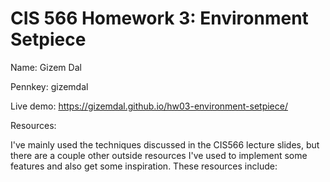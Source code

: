 # CIS 566 Homework 3: Environment Setpiece

Name: Gizem Dal

Pennkey: gizemdal

Live demo: https://gizemdal.github.io/hw03-environment-setpiece/

Resources:

I've mainly used the techniques discussed in the CIS566 lecture slides, but there are a couple other outside resources I've used to implement some features and also get some inspiration. These resources include:


